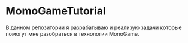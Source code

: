 # MomoGameTutorial

В данном репозитории я разрабатываю и реализую задачи которые помогут мне разобраться в технологии MonoGame. 

